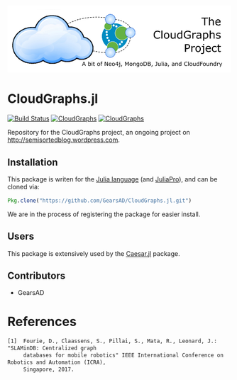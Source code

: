 ![GitHub Logo](/logo.png)

# CloudGraphs.jl

[![Build Status][build-img]][build-url]
[![CloudGraphs][cg-badge-v0.5]][cg-pkg-v0.5]
[![CloudGraphs][cg-badge-v0.6]][cg-pkg-v0.6]

Repository for the CloudGraphs project, an ongoing project on http://semisortedblog.wordpress.com.

## Installation

This package is writen for the [Julia language](http://www.julialang.org) (and [JuliaPro](http://www.juliacomputing.com)), and can be cloned via:

```julia
Pkg.clone("https://github.com/GearsAD/CloudGraphs.jl.git")
```
We are in the process of registering the package for easier install.

## Users

This package is extensively used by the [Caesar.jl](http://www.github.com/dehann/Caesar.jl) package.

## Contributors

- GearsAD

# References

    [1]  Fourie, D., Claassens, S., Pillai, S., Mata, R., Leonard, J.: "SLAMinDB: Centralized graph
         databases for mobile robotics" IEEE International Conference on Robotics and Automation (ICRA),
         Singapore, 2017.


[cov-img]: https://codecov.io/github/GearsAD/CloudGraphs.jl/coverage.svg?branch=master
[cov-url]: https://codecov.io/github/GearsAD/CloudGraphs.jl?branch=master
[build-img]: https://travis-ci.org/GearsAD/CloudGraphs.jl.svg?branch=master
[build-url]: https://travis-ci.org/GearsAD/CloudGraphs.jl

[cg-badge-v0.5]: http://pkg.julialang.org/badges/CloudGraphs_0.5.svg
[cg-pkg-v0.5]: http://pkg.julialang.org/?pkg=CloudGraphs&ver=0.5
[cg-badge-v0.6]: http://pkg.julialang.org/badges/CloudGraphs_0.6.svg
[cg-pkg-v0.6]: http://pkg.julialang.org/?pkg=CloudGraphs&ver=0.6
